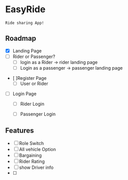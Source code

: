 # EasyRide
    Ride sharing App!


## Roadmap 
- [x] Landing Page
 - [ ] Rider or Passenger?
     - [ ] login as a Rider -> rider landing page
     - [ ] Login as a passenger -> passenger landing page

- [ ]Register Page
     - [ ] User or Rider

- [ ] Login Page
    - [ ] Rider Login
    - [ ] Passenger Login

    





## Features

- [ ] Role Switch
- [ ] All vehicle Option
- [ ] Bargaining
- [ ] Rider Rating
- [ ] show Driver info
- [ ] 

